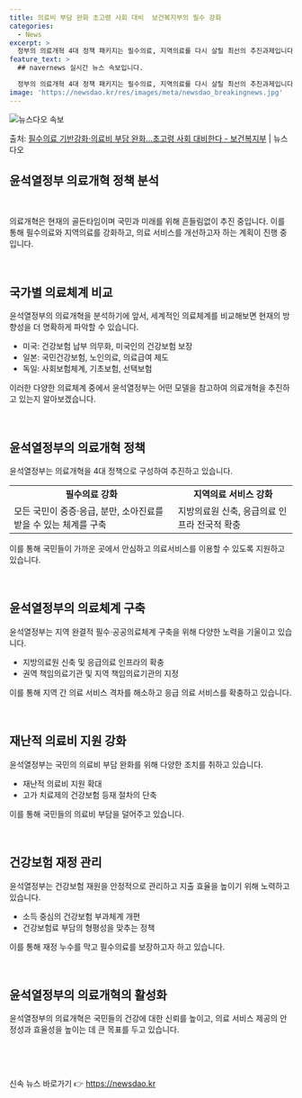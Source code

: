 ```yaml
---
title: 의료비 부담 완화 초고령 사회 대비  보건복지부의 필수 강화
categories:
  - News
excerpt: >
  정부의 의료개혁 4대 정책 패키지는 필수의료, 지역의료를 다시 살릴 최선의 추진과제입니다. 지금이 의료개혁을…
feature_text: >
  ## navernews 실시간 뉴스 속보입니다.

  정부의 의료개혁 4대 정책 패키지는 필수의료, 지역의료를 다시 살릴 최선의 추진과제입니다. 지금이 의료개혁을…
image: 'https://newsdao.kr/res/images/meta/newsdao_breakingnews.jpg'
---
```


![뉴스다오 속보](https://newsdao.kr/res/images/meta/newsdao_breakingnews.jpg)

<p>출처: <a href="https://newsdao.kr/3772" rel="dofollow">필수의료 기반강화·의료비 부담 완화…초고령 사회 대비한다 - 보건복지부</a> | 뉴스다오</p>

<h2 data-ke-size="size26">윤석열정부 의료개혁 정책 분석</h2>
<p data-ke-size="size16">&nbsp;</p>
의료개혁은 현재의 골든타임이며 국민과 미래를 위해 흔들림없이 추진 중입니다. 이를 통해 필수의료와 지역의료를 강화하고, 의료 서비스를 개선하고자 하는 계획이 진행 중입니다.
<p data-ke-size="size16">&nbsp;</p>

<h2 data-ke-size="size24">국가별 의료체계 비교</h2>
<p data-ke-size="size16">윤석열정부의 의료개혁을 분석하기에 앞서, 세계적인 의료체계를 비교해보면 현재의 방향성을 더 명확하게 파악할 수 있습니다.</p>
<ul>
  <li>미국: 건강보험 납부 의무화, 미국인의 건강보험 보장</li>
  <li>일본: 국민건강보험, 노인의료, 의료급여 제도</li>
  <li>독일: 사회보험체계, 기초보험, 선택보험</li>
</ul>
<p data-ke-size="size16">이러한 다양한 의료체계 중에서 윤석열정부는 어떤 모델을 참고하여 의료개혁을 추진하고 있는지 알아보겠습니다.</p>
<p data-ke-size="size16">&nbsp;</p>

<h2 data-ke-size="size24">윤석열정부의 의료개혁 정책</h2>
<p data-ke-size="size16">윤석열정부는 의료개혁을 4대 정책으로 구성하여 추진하고 있습니다.</p>

<table>
  <tr>
    <td style="text-align: center; height: 17px;"><b>필수의료 강화</b></td>
    <td style="text-align: center; height: 17px;"><b>지역의료 서비스 강화</b></td>
  </tr>
  <tr>
    <td>모든 국민이 중증·응급, 분만, 소아진료를 받을 수 있는 체계를 구축</td>
    <td>지방의료원 신축, 응급의료 인프라 전국적 확충</td>
  </tr>
</table>
<p data-ke-size="size16">이를 통해 국민들이 가까운 곳에서 안심하고 의료서비스를 이용할 수 있도록 지원하고 있습니다.</p>
<p data-ke-size="size16">&nbsp;</p>

<h2 data-ke-size="size24">윤석열정부의 의료체계 구축</h2>
<p data-ke-size="size16">윤석열정부는 지역 완결적 필수·공공의료체계 구축을 위해 다양한 노력을 기울이고 있습니다.</p>
<ul>
  <li>지방의료원 신축 및 응급의료 인프라의 확충</li>
  <li>권역 책임의료기관 및 지역 책임의료기관의 지정</li>
</ul>
<p data-ke-size="size16">이를 통해 지역 간 의료 서비스 격차를 해소하고 응급 의료 서비스를 확충하고 있습니다.</p>
<p data-ke-size="size16">&nbsp;</p>

<h2 data-ke-size="size24">재난적 의료비 지원 강화</h2>
<p data-ke-size="size16">윤석열정부는 국민의 의료비 부담 완화를 위해 다양한 조치를 취하고 있습니다.</p>
<ul>
  <li>재난적 의료비 지원 확대</li>
  <li>고가 치료제의 건강보험 등재 절차의 단축</li>
</ul>
<p data-ke-size="size16">이를 통해 국민들의 의료비 부담을 덜어주고 있습니다.</p>
<p data-ke-size="size16">&nbsp;</p>

<h2 data-ke-size="size24">건강보험 재정 관리</h2>
<p data-ke-size="size16">윤석열정부는 건강보험 재원을 안정적으로 관리하고 지출 효율을 높이기 위해 노력하고 있습니다.</p>
<ul>
  <li>소득 중심의 건강보험 부과체계 개편</li>
  <li>건강보험료 부담의 형평성을 맞추는 정책</li>
</ul>
<p data-ke-size="size16">이를 통해 재정 누수를 막고 필수의료를 보장하고자 하고 있습니다.</p>
<p data-ke-size="size16">&nbsp;</p>

<h2 data-ke-size="size24">윤석열정부의 의료개혁의 활성화</h2>
<p data-ke-size="size16">윤석열정부의 의료개혁은 국민들의 건강에 대한 신뢰를 높이고, 의료 서비스 제공의 안정성과 효율성을 높이는 데 큰 목표를 두고 있습니다.</p>
<p data-ke-size="size16">&nbsp;</p>
<p data-ke-size="size16">&nbsp;</p> 

신속 뉴스 바로가기 👉 <a href="https://newsdao.kr" rel="dofollow">https://newsdao.kr</a>


